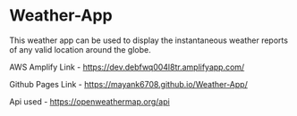 # Weather-App

This weather app can be used to display the instantaneous weather reports of any valid location around the globe.

AWS Amplify Link - https://dev.debfwq004l8tr.amplifyapp.com/

Github Pages Link - https://mayank6708.github.io/Weather-App/

Api used - https://openweathermap.org/api
